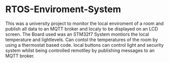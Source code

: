 # RTOS-Enviroment-System
This was a university project to monitor the local enviroment of a room and publish all data to an MQTT broker and localy to be displayed on an LCD screen. 
The Board used was an STM32f7
System montiors the local temperature and lightlevels.
Can contol the temperatures of the room by using a thermostat based code.
local buttons can control light and security system whilst being controlled remotlley by publishing messages to an MQTT broker.
